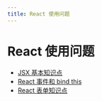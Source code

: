 ```yaml
---
title: React 使用问题
---
```

# React 使用问题 

- [JSX 基本知识点](/blog/frame/react-use/29284.md)    
- [React 事件和 bind this](/blog/frame/react-use/29287.md)    
- [React 表单知识点](/blog/frame/react-use/29290.md)    
